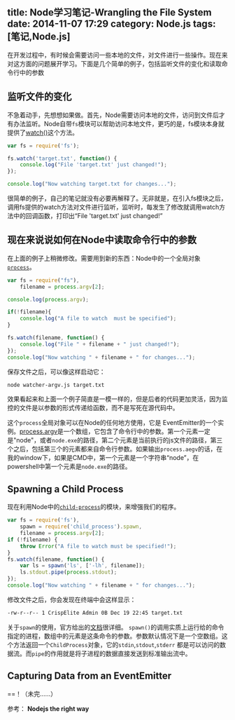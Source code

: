title: Node学习笔记-Wrangling the File System
date: 2014-11-07 17:29
category: Node.js
tags: [笔记,Node.js]
---

在开发过程中，有时候会需要访问一些本地的文件，对文件进行一些操作。现在来对这方面的问题展开学习。下面是几个简单的例子，包括监听文件的变化和读取命令行中的参数

## 监听文件的变化

不急着动手，先想想如果做。首先，Node需要访问本地的文件，访问到文件后才有办法监听。Node自带`fs`模块可以帮助访问本地文件，更巧的是，fs模块本身就提供了[watch()](http://nodejs.org/api/fs.html#fs_fs_watch_filename_options_listener)这个方法。

```js
var fs = require('fs');

fs.watch('target.txt', function() {
    console.log("File 'target.txt' just changed!");
});

console.log("Now watching target.txt for changes...");
```

很简单的例子，自己的笔记就没有必要再解释了。无非就是，在引入fs模块之后，调用fs提供的watch方法对文件进行监听，监听时，每发生了修改就调用watch方法中的回调函数，打印出“File 'target.txt' just changed!”

## 现在来说说如何在Node中读取命令行中的参数

在上面的例子上稍微修改。需要用到新的东西：Node中的一个全局对象[`process`](http://nodejs.org/api/process.html#process_process)。

```js
var fs = require("fs"),
    filename = process.argv[2];

console.log(process.argv);

if(!filename){
    console.log("A file to watch  must be specified");
}

fs.watch(filename, function() {
    console.log("File " + filename + " just changed!");
});
console.log("Now watching " + filename + " for changes...");
```

保存文件之后，可以像这样启动它：

```bash
node watcher-argv.js target.txt
```
效果看起来和上面一个例子简直是一模一样的，但是后者的代码更加灵活，因为监控的文件是以参数的形式传递给函数，而不是写死在源代码中。

这个`process`全局对象可以在Node的任何地方使用，它是 EventEmitter的一个实例。[process.argv](http://nodejs.org/api/process.html#process_process_argv)是一个数组，它包含了命令行中的参数。第一个元素一定是"node"，或者`node.exe`的路径，第二个元素是当前执行的js文件的路径，第三个之后，包括第三个的元素都来自命令行参数。如果输出`process.aegv`的话，在我的window下，如果是CMD中，第一个元素是一个字符串“node”，在powershell中第一个元素是`node.exe`的路径。

## Spawning a Child Process

现在利用Node中的[`child-process`](http://nodejs.org/api/child_process.html)的模块，来增强我们的程序。

```js
var fs = require('fs'),
    spawn = require('child_process').spawn,
    filename = process.argv[2];
if (!filename) {
    throw Error("A file to watch must be specified!");
}
fs.watch(filename, function() {
    var ls = spawn('ls', ['-lh', filename]);
    ls.stdout.pipe(process.stdout);
});
console.log("Now watching " + filename + " for changes...");
```

修改文件之后，你会发现在终端中会这样显示：

```bash
-rw-r--r-- 1 CrispElite Admin 0B Dec 19 22:45 target.txt
```
关于`spawn`的使用，官方给出的[文档](http://nodejs.org/api/child_process.html#child_process_child_process_spawn_command_args_options)很详细。
`spawn()`的调用实质上运行给的命令指定的进程，数组中的元素是这条命令的参数。参数默认情况下是一个空数组。这个方法返回一个`ChildProcess`对象，它的`stdin`,`stdout`,`stderr` 都是可以访问的数据流。而`pipe`的作用就是将子进程的数据直接发送到标准输出流中。


## Capturing Data from an EventEmitter






==！（未完……）


参考： **Nodejs the right way**

